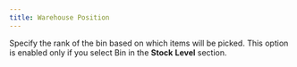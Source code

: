 ```yaml
---
title: Warehouse Position
---
```



Specify the rank of the bin based on which items will be picked. This option is enabled only if you select Bin in the **Stock** **Level** section.
